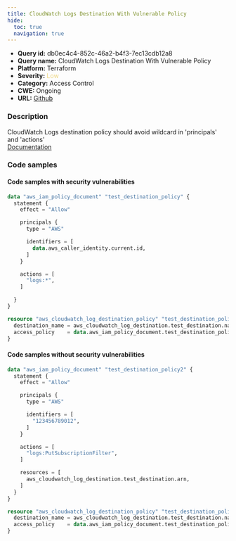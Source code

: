 ```yaml
---
title: CloudWatch Logs Destination With Vulnerable Policy
hide:
  toc: true
  navigation: true
---
```


-   **Query id:** db0ec4c4-852c-46a2-b4f3-7ec13cdb12a8
-   **Query name:** CloudWatch Logs Destination With Vulnerable Policy
-   **Platform:** Terraform
-   **Severity:** <span style="color:#edd57e">Low</span>
-   **Category:** Access Control
-   **CWE:** Ongoing
-   **URL:** [Github](https://github.com/DataDog/kics/tree/master/assets/queries/terraform/aws/cloudwatch_logs_destination_with_vulnerable_policy)

### Description
CloudWatch Logs destination policy should avoid wildcard in 'principals' and 'actions'<br>
[Documentation](https://registry.terraform.io/providers/hashicorp/aws/latest/docs/resources/cloudwatch_log_destination_policy#access_policy)

### Code samples
#### Code samples with security vulnerabilities
```tf title="Positive test num. 1 - tf file" hl_lines="22"
data "aws_iam_policy_document" "test_destination_policy" {
  statement {
    effect = "Allow"

    principals {
      type = "AWS"

      identifiers = [
        data.aws_caller_identity.current.id,
      ]
    }

    actions = [
      "logs:*",
    ]

  }
}

resource "aws_cloudwatch_log_destination_policy" "test_destination_policy" {
  destination_name = aws_cloudwatch_log_destination.test_destination.name
  access_policy    = data.aws_iam_policy_document.test_destination_policy.json
}

```


#### Code samples without security vulnerabilities
```tf title="Negative test num. 1 - tf file"
data "aws_iam_policy_document" "test_destination_policy2" {
  statement {
    effect = "Allow"

    principals {
      type = "AWS"

      identifiers = [
        "123456789012",
      ]
    }

    actions = [
      "logs:PutSubscriptionFilter",
    ]

    resources = [
      aws_cloudwatch_log_destination.test_destination.arn,
    ]
  }
}

resource "aws_cloudwatch_log_destination_policy" "test_destination_policy2" {
  destination_name = aws_cloudwatch_log_destination.test_destination.name
  access_policy    = data.aws_iam_policy_document.test_destination_policy2.json
}

```
